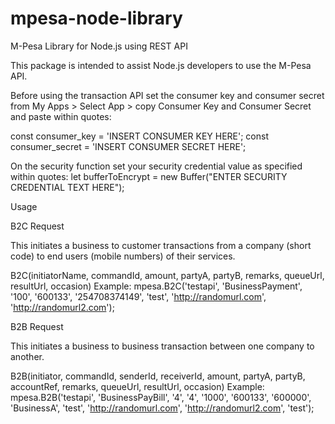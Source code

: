# mpesa-node-library
M-Pesa Library for Node.js using REST API

This package is intended to assist Node.js developers to use the M-Pesa API.

Before using the transaction API set the consumer key and consumer secret from My Apps > Select App > copy Consumer Key and Consumer Secret and paste within quotes:

const consumer_key = 'INSERT CONSUMER KEY HERE';
const consumer_secret = 'INSERT CONSUMER SECRET HERE';

On the security function set your security credential value as specified within quotes:
let bufferToEncrypt = new Buffer("ENTER SECURITY CREDENTIAL TEXT HERE");

Usage

B2C Request

This initiates a business to customer transactions from a company (short code) to end users (mobile numbers) of their services.

B2C(initiatorName, commandId, amount, partyA, partyB, remarks, queueUrl, resultUrl, occasion)
Example: mpesa.B2C('testapi', 'BusinessPayment', '100', '600133', '254708374149', 'test', 'http://randomurl.com', 'http://randomurl2.com');

B2B Request

This initiates a business to business transaction between one company to another.

B2B(initiator, commandId, senderId, receiverId, amount, partyA, partyB, accountRef, remarks, queueUrl, resultUrl, occasion)
Example: mpesa.B2B('testapi', 'BusinessPayBill', '4', '4', '1000', '600133', '600000', 'BusinessA', 'test', 'http://randomurl.com', 'http://randomurl2.com', 'test');

